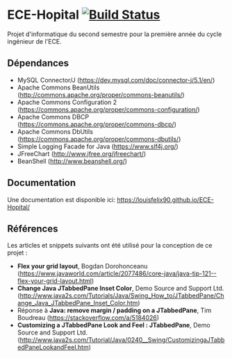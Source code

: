 # ECE-Hopital [![Build Status](https://www.travis-ci.com/louisfelix90/ECE-Hopital.svg?token=ELbB1pLDWUVazPTNRLJJ&branch=master)](https://www.travis-ci.com/louisfelix90/ECE-Hopital)

Projet d'informatique du second semestre pour la première année du cycle ingénieur de l'ECE.

## Dépendances
 - MySQL Connector/J (https://dev.mysql.com/doc/connector-j/5.1/en/)
 - Apache Commons BeanUtils (http://commons.apache.org/proper/commons-beanutils/)
 - Apache Commons Configuration 2 (https://commons.apache.org/proper/commons-configuration/)
 - Apache Commons DBCP (https://commons.apache.org/proper/commons-dbcp/)
 - Apache Commons DbUtils (https://commons.apache.org/proper/commons-dbutils/)
 - Simple Logging Facade for Java (https://www.slf4j.org/)
 - JFreeChart (http://www.jfree.org/jfreechart/)
 - BeanShell (http://www.beanshell.org/)

## Documentation
Une documentation est disponible ici:
https://louisfelix90.github.io/ECE-Hopital/

## Références
Les articles et snippets suivants ont été utilisé pour la conception de ce projet :
 - **Flex your grid layout**, Bogdan Dorohonceanu (https://www.javaworld.com/article/2077486/core-java/java-tip-121--flex-your-grid-layout.html)
 - **Change Java JTabbedPane Inset Color**, Demo Source and Support Ltd. (http://www.java2s.com/Tutorials/Java/Swing_How_to/JTabbedPane/Change_Java_JTabbedPane_Inset_Color.htm)
 - Réponse à **Java: remove margin / padding on a JTabbedPane**, Tim Boudreau (https://stackoverflow.com/a/5184026)
 - **Customizing a JTabbedPane Look and Feel : JTabbedPane**, Demo Source and Support Ltd. (http://www.java2s.com/Tutorial/Java/0240__Swing/CustomizingaJTabbedPaneLookandFeel.htm)
